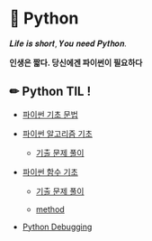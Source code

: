 # 📖 Python

𝑳𝒊𝒇𝒆 𝒊𝒔 𝒔𝒉𝒐𝒓𝒕, 𝒀𝒐𝒖 𝒏𝒆𝒆𝒅 𝑷𝒚𝒕𝒉𝒐𝒏. 

**인생은 짧다. 당신에겐 파이썬이 필요하다**

## ✏ Python TIL !

- [파이썬 기초 문법](Python_기초/Python_기초.md)

- [파이썬 알고리즘 기초](알고리즘_기초/알고리즘_기초.md)
  
  - [기출 문제 풀이](알고리즘_기초/기출문제_pratice.py)

- [파이썬 함수 기초](함수_기초/함수.md)
  
  - [기출 문제 풀이](함수_기초/기출_문제)
  
  - [method](함수_기초/method.md)

- [Python Debugging](debugging/debugging.md)
